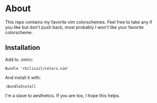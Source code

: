 About
=====

This repo contains my favorite vim colorschemes. Feel free to take any if you like but don't push back, most probably I won't like your favorite colorscheme.

Installation
------------

Add to .vimrc:

    Bundle 'chilicuil/colors.vim'

And install it with:

    :BundleInstall

I'm a slave to aesthetics. If you are too, I hope this helps.

